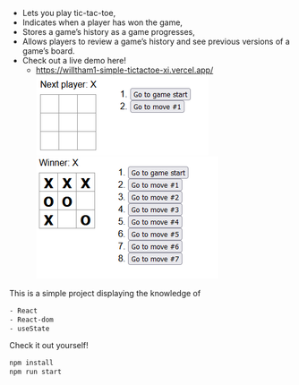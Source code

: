 - Lets you play tic-tac-toe,
- Indicates when a player has won the game,
- Stores a game’s history as a game progresses,
- Allows players to review a game’s history and see previous versions of a game’s board.
- Check out a live demo here!
  - https://willtham1-simple-tictactoe-xi.vercel.app/
![alt text](https://github.com/willtham1/simple_tictactoe/blob/main/Tic-Tac-Toe%20Example.png)
![alt text](https://github.com/willtham1/simple_tictactoe/blob/main/Tic-Tac-Toe%20Example%20x%20Winner.png)

This is a simple project displaying the knowledge of
```
- React
- React-dom
- useState
```

Check it out yourself!
```
npm install
npm run start
```
